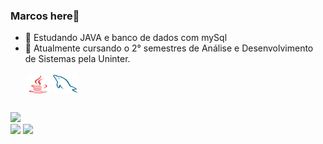 ### Marcos here👋 
- 🌱 Estudando JAVA e banco de dados com mySql
- 📕 Atualmente cursando o 2° semestres de Análise e Desenvolvimento de Sistemas pela Uninter.
  <div style="display: inline_block"><br>
  <img align="center" alt="Rafa-Java" height="30" width="40" src="https://raw.githubusercontent.com/devicons/devicon/master/icons/java/java-plain.svg">
  <img align="center" alt="Rafa-mysql" height="30" width="40" src="https://raw.githubusercontent.com/devicons/devicon/master/icons/mysql/mysql-plain.svg">
</div>
  
  ##
 
<div>
  <a href = "mailto:marcos2002maciel@gmail.com"><img src="https://img.shields.io/badge/-Gmail-%23333?style=for-the-badge&logo=gmail&logoColor=white" target="_blank"></a>
</div>

<picture>
  <source
    srcset="https://github-readme-stats.vercel.app/api?username=MarcosAbr02&show_icons=true&theme=midnight-purple"
    media="(prefers-color-scheme: dark)"
  />
  <source
    srcset="https://github-readme-stats.vercel.app/api?username=MarcosAbr02&show_icons=true"
    media="(prefers-color-scheme: light), (prefers-color-scheme: no-preference)"
  />
  <img src="https://github-readme-stats.vercel.app/api?username=MarcosAbr02&show_icons=true" />
</picture>

<a href="https://github.com/MarcosAbr02">
  <img height=205 algin="center" src="https://github-readme-stats.vercel.app/api/top-langs?username=Ecardoso45&layout=compact&langs_count=8&card_width=320" />
</a>
  

